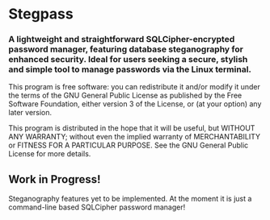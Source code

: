 # Stegpass

### A lightweight and straightforward SQLCipher-encrypted password manager, featuring database steganography for enhanced security. Ideal for users seeking a secure, stylish and simple tool to manage passwords via the Linux terminal.

 This program is free software: you can redistribute it and/or modify
 it under the terms of the GNU General Public License as published by
 the Free Software Foundation, either version 3 of the License, or
 (at your option) any later version.
   
 This program is distributed in the hope that it will be useful,
 but WITHOUT ANY WARRANTY; without even the implied warranty of
 MERCHANTABILITY or FITNESS FOR A PARTICULAR PURPOSE.  See the
 GNU General Public License for more details.
    
## Work in Progress!
Steganography features yet to be implemented. At the moment it is just a command-line based SQLCipher password manager!
